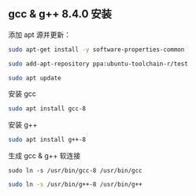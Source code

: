 ## gcc & g++ 8.4.0 安装

添加 apt 源并更新：

```bash
sudo apt-get install -y software-properties-common
```

```bash
sudo add-apt-repository ppa:ubuntu-toolchain-r/test
```

```bash
sudo apt update
```

安装 gcc

```bash
sudo apt install gcc-8
```

安装 g++

```bash
sudo apt install g++-8
```

生成 gcc & g++ 软连接

```
sudo ln -s /usr/bin/gcc-8 /usr/bin/gcc
```

```bash
sudo ln -s /usr/bin/g++-8 /usr/bin/g++
```

